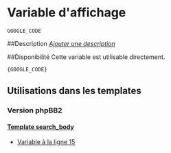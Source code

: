 # Variable d'affichage
```
GOOGLE_CODE
```


##Description
[*Ajouter une description*](https://fa-tvars.appspot.com/var/GOOGLE_CODE)

##Disponibilité
Cette variable est utilisable directement.

```html
{GOOGLE_CODE}
```

## Utilisations dans les templates

### Version phpBB2

#### [Template search_body](subsilver/search_body.md#readme)
* [Variable &agrave; la ligne 15](../subsilver/search_body.tpl#L15)